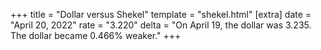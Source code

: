 +++
title = "Dollar versus Shekel"
template = "shekel.html"
[extra]
date = "April 20, 2022"
rate = "3.220"
delta = "On April 19, the dollar was 3.235. The dollar became 0.466% weaker."
+++
